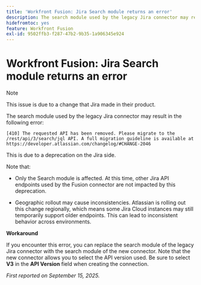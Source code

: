 ```yaml
---
title: 'Workfront Fusion: Jira Search module returns an error'
description: The search module used by the legacy Jira connector may result in an error. A workaround is available
hidefromtoc: yes
feature: Workfront Fusion
exl-id: 9502ffb3-f287-47b2-9b35-1a906345e924
---
```

# Workfront Fusion: Jira Search module returns an error

>[!NOTE]
>
>This issue is due to a change that Jira made in their product.

The search module used by the legacy Jira connector may result in the following error:

`[410] The requested API has been removed. Please migrate to the /rest/api/3/search/jql API. A full migration guideline is available at https://developer.atlassian.com/changelog/#CHANGE-2046` 

This is due to a deprecation on the Jira side. 

Note that:

* Only the Search module is affected. At this time, other Jira API endpoints used by the Fusion connector are not impacted by this deprecation. 

* Geographic rollout may cause inconsistencies. Atlassian is rolling out this change regionally, which means some Jira Cloud instances may still temporarily support older endpoints. This can lead to inconsistent behavior across environments.  

**Workaround**

If you encounter this error, you can replace the search module of the legacy Jira connector with the search module of the new connector. Note that the new connector allows you to select the API version used. Be sure to select **V3** in the **API Version** field when creating the connection.

_First reported on September 15, 2025._

